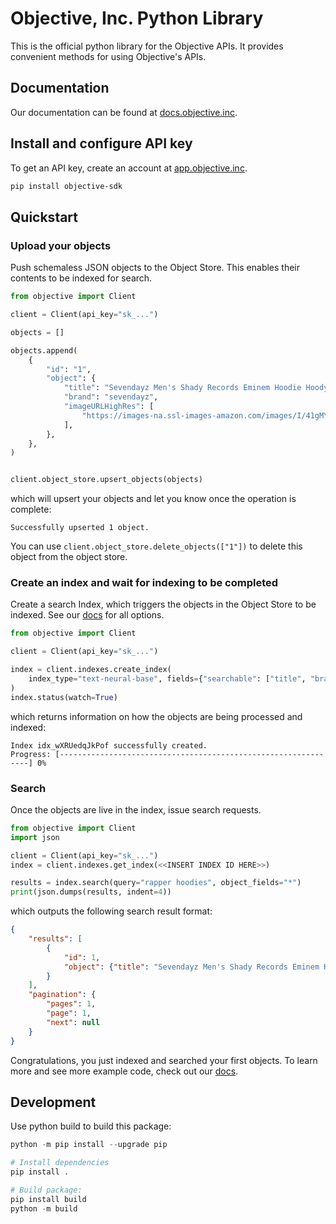 # Objective, Inc. Python Library

This is the official python library for the Objective APIs. It provides convenient methods for using Objective's APIs. 

## Documentation

Our documentation can be found at [docs.objective.inc](https://docs.objective.inc).

## Install and configure API key

To get an API key, create an account at [app.objective.inc](https://app.objective.inc).

```bash
pip install objective-sdk
```

## Quickstart


### Upload your objects

Push schemaless JSON objects to the Object Store. This enables their contents to be indexed for search.

```python
from objective import Client

client = Client(api_key="sk_...")

objects = []

objects.append(
    {
        "id": "1",
        "object": {
            "title": "Sevendayz Men's Shady Records Eminem Hoodie Hoody Black Medium",
            "brand": "sevendayz",
            "imageURLHighRes": [
                "https://images-na.ssl-images-amazon.com/images/I/41gMYeiNASL.jpg"
            ],
        },
    },
)


client.object_store.upsert_objects(objects)
```
which will upsert your objects and let you know once the operation is complete:
```
Successfully upserted 1 object.
```

You can use `client.object_store.delete_objects(["1"])` to delete this object from the object store.

### Create an index and wait for indexing to be completed

Create a search Index, which triggers the objects in the Object Store to be indexed.
See our [docs](https://www.objective.inc/docs/index/api/create-index) for all options.

```python
from objective import Client

client = Client(api_key="sk_...")

index = client.indexes.create_index(
    index_type="text-neural-base", fields={"searchable": ["title", "brand"]}
)
index.status(watch=True)
```
which returns information on how the objects are being processed and indexed:

```
Index idx_wXRUedqJkPof successfully created.
Progress: [---------------------------------------------------------------] 0%
```

### Search

Once the objects are live in the index, issue search requests.

```python
from objective import Client
import json

client = Client(api_key="sk_...")
index = client.indexes.get_index(<<INSERT INDEX ID HERE>>)

results = index.search(query="rapper hoodies", object_fields="*")
print(json.dumps(results, indent=4))
```

which outputs the following search result format:

```json
{
    "results": [
        {
            "id": 1,
            "object": {"title": "Sevendayz Men's Shady Records Eminem Hoodie Hoody Black Medium", "brand": "sevendayz", "imageURLHighRes": ["https://images-na.ssl-images-amazon.com/images/I/41gMYeiNASL.jpg"]}
        }
    ],
    "pagination": {
        "pages": 1,
        "page": 1,
        "next": null
    }
}
```

Congratulations, you just indexed and searched your first objects. To learn more and see more example code, check out our [docs](https://www.objective.inc/docs).


## Development

Use python build to build this package:

```python
python -m pip install --upgrade pip

# Install dependencies
pip install .

# Build package:
pip install build
python -m build
````
